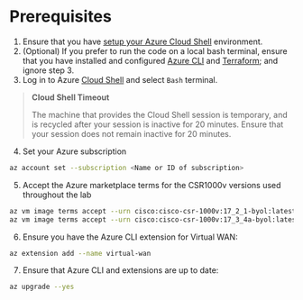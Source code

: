
# Prerequisites

1. Ensure that you have [setup your Azure Cloud Shell](https://learn.microsoft.com/en-us/azure/cloud-shell/overview) environment.
2. (Optional) If you prefer to run the code on a local bash terminal, ensure that you have installed and configured [Azure CLI](https://learn.microsoft.com/en-us/cli/azure/install-azure-cli) and [Terraform](https://developer.hashicorp.com/terraform/tutorials/aws-get-started/install-cli); and ignore step 3.
3. Log in to Azure [Cloud Shell](https://shell.azure.com) and select `Bash` terminal.
> **Cloud Shell Timeout**
>
> The machine that provides the Cloud Shell session is temporary, and is recycled after your session is inactive for 20 minutes. Ensure that your session does not remain inactive for 20 minutes.
4. Set your Azure subscription
```sh
az account set --subscription <Name or ID of subscription>
```
5. Accept the Azure marketplace terms for the CSR1000v versions used throughout the lab
```sh
az vm image terms accept --urn cisco:cisco-csr-1000v:17_2_1-byol:latest
az vm image terms accept --urn cisco:cisco-csr-1000v:17_3_4a-byol:latest
```
6. Ensure you have the Azure CLI extension for Virtual WAN:
```sh
az extension add --name virtual-wan
```
7. Ensure that Azure CLI and extensions are up to date:
```sh
az upgrade --yes
```
